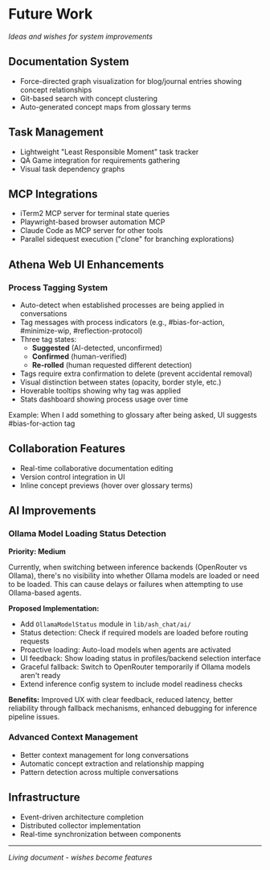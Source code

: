 # Future Work

*Ideas and wishes for system improvements*

## Documentation System
- Force-directed graph visualization for blog/journal entries showing concept relationships
- Git-based search with concept clustering
- Auto-generated concept maps from glossary terms

## Task Management
- Lightweight "Least Responsible Moment" task tracker
- QA Game integration for requirements gathering
- Visual task dependency graphs

## MCP Integrations
- iTerm2 MCP server for terminal state queries
- Playwright-based browser automation MCP
- Claude Code as MCP server for other tools
- Parallel sidequest execution ("clone" for branching explorations)

## Athena Web UI Enhancements

### Process Tagging System
- Auto-detect when established processes are being applied in conversations
- Tag messages with process indicators (e.g., #bias-for-action, #minimize-wip, #reflection-protocol)
- Three tag states:
  - **Suggested** (AI-detected, unconfirmed)
  - **Confirmed** (human-verified)
  - **Re-rolled** (human requested different detection)
- Tags require extra confirmation to delete (prevent accidental removal)
- Visual distinction between states (opacity, border style, etc.)
- Hoverable tooltips showing why tag was applied
- Stats dashboard showing process usage over time

Example: When I add something to glossary after being asked, UI suggests #bias-for-action tag

## Collaboration Features
- Real-time collaborative documentation editing
- Version control integration in UI
- Inline concept previews (hover over glossary terms)

## AI Improvements

### Ollama Model Loading Status Detection
**Priority: Medium**

Currently, when switching between inference backends (OpenRouter vs Ollama), there's no visibility into whether Ollama models are loaded or need to be loaded. This can cause delays or failures when attempting to use Ollama-based agents.

**Proposed Implementation:**
- Add `OllamaModelStatus` module in `lib/ash_chat/ai/`
- Status detection: Check if required models are loaded before routing requests
- Proactive loading: Auto-load models when agents are activated
- UI feedback: Show loading status in profiles/backend selection interface  
- Graceful fallback: Switch to OpenRouter temporarily if Ollama models aren't ready
- Extend inference config system to include model readiness checks

**Benefits:** Improved UX with clear feedback, reduced latency, better reliability through fallback mechanisms, enhanced debugging for inference pipeline issues.

### Advanced Context Management
- Better context management for long conversations
- Automatic concept extraction and relationship mapping
- Pattern detection across multiple conversations

## Infrastructure
- Event-driven architecture completion
- Distributed collector implementation
- Real-time synchronization between components

---
*Living document - wishes become features*